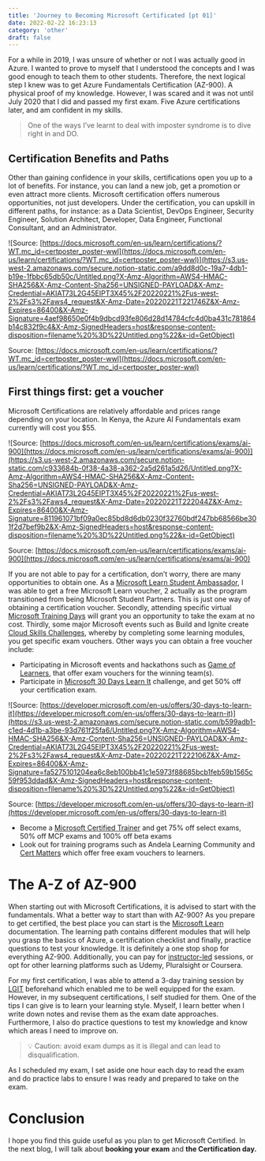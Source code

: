 ```yaml
---
title: 'Journey to Becoming Microsoft Certificated [pt 01]'
date: 2022-02-22 16:23:13
category: 'other'
draft: false
---
```


For a while in 2019, I was unsure of whether or not I was actually good in Azure. I wanted to prove to myself that I understood the concepts and I was good enough to teach them to other students. Therefore, the next logical step I knew was to get Azure Fundamentals Certification (AZ-900). A physical proof of my knowledge. However, I was scared and it was not until July 2020 that I did and passed my first exam. Five Azure certifications later, and am confident in my skills.

> One of the ways I’ve learnt to deal with imposter syndrome is to dive right in and DO. 

## Certification Benefits and Paths

Other than gaining confidence in your skills, certifications open you up to a lot of benefits. For instance, you can land a new job, get a promotion or even attract more clients. Microsoft certification offers numerous opportunities, not just developers. Under the certification, you can upskill in different paths, for instance: as a Data Scientist, DevOps Engineer, Security Engineer, Solution Architect, Developer, Data Engineer, Functional Consultant, and an Administrator.

![Source: [https://docs.microsoft.com/en-us/learn/certifications/?WT.mc_id=certposter_poster-wwl](https://docs.microsoft.com/en-us/learn/certifications/?WT.mc_id=certposter_poster-wwl)](https://s3.us-west-2.amazonaws.com/secure.notion-static.com/a9dd8d0c-19a7-4db1-b19e-1fbbc65db50c/Untitled.png?X-Amz-Algorithm=AWS4-HMAC-SHA256&X-Amz-Content-Sha256=UNSIGNED-PAYLOAD&X-Amz-Credential=AKIAT73L2G45EIPT3X45%2F20220221%2Fus-west-2%2Fs3%2Faws4_request&X-Amz-Date=20220221T221746Z&X-Amz-Expires=86400&X-Amz-Signature=4aef98650e0f4b9dbcd93fe806d28d14784cfc4d0ba431c781864b14c832f9c4&X-Amz-SignedHeaders=host&response-content-disposition=filename%20%3D%22Untitled.png%22&x-id=GetObject)

Source: [https://docs.microsoft.com/en-us/learn/certifications/?WT.mc_id=certposter_poster-wwl](https://docs.microsoft.com/en-us/learn/certifications/?WT.mc_id=certposter_poster-wwl)

## First things first: get a voucher

Microsoft Certifications are relatively affordable and prices range depending on your location. In Kenya, the Azure AI Fundamentals exam currently will cost you $55.

![Source: [https://docs.microsoft.com/en-us/learn/certifications/exams/ai-900](https://docs.microsoft.com/en-us/learn/certifications/exams/ai-900)](https://s3.us-west-2.amazonaws.com/secure.notion-static.com/c933684b-0f38-4a38-a362-2a5d261a5d26/Untitled.png?X-Amz-Algorithm=AWS4-HMAC-SHA256&X-Amz-Content-Sha256=UNSIGNED-PAYLOAD&X-Amz-Credential=AKIAT73L2G45EIPT3X45%2F20220221%2Fus-west-2%2Fs3%2Faws4_request&X-Amz-Date=20220221T222044Z&X-Amz-Expires=86400&X-Amz-Signature=811961071bf09a0ec85bd8d6db0230f32760bdf247bb68566be301f2d7bef9b2&X-Amz-SignedHeaders=host&response-content-disposition=filename%20%3D%22Untitled.png%22&x-id=GetObject)

Source: [https://docs.microsoft.com/en-us/learn/certifications/exams/ai-900](https://docs.microsoft.com/en-us/learn/certifications/exams/ai-900)

If you are not able to pay for a certification, don’t worry, there are many opportunities to obtain one. As a [Microsoft Learn Student Ambassador](https://aka.ms/studentambassadors), I was able to get a free Microsoft Learn voucher, 2 actually as the program transitioned from being Microsoft Student Partners. This is just one way of obtaining a certification voucher. Secondly, attending specific virtual [Microsoft Training Days](https://www.microsoft.com/en-us/trainingdays) will grant you an opportunity to take the exam at no cost. Thirdly, some major Microsoft events such as Build and Ignite create [Cloud Skills Challenges](https://docs.microsoft.com/en-us/learn/certifications/microsoft-ignite-free-certification-exam-offer-nov-2021), whereby by completing some learning modules, you get specific exam vouchers. Other ways you can obtain a free voucher include:

- Participating in Microsoft events and hackathons such as [Game of Learners](https://aka.ms/gameoflearners), that offer exam vouchers for the winning team(s).
- Participate in [Microsoft 30 Days Learn It](https://developer.microsoft.com/en-us/offers/30-days-to-learn-it) challenge, and get 50% off your certification exam.

![Source: [https://developer.microsoft.com/en-us/offers/30-days-to-learn-it](https://developer.microsoft.com/en-us/offers/30-days-to-learn-it)](https://s3.us-west-2.amazonaws.com/secure.notion-static.com/b599adb1-c1ed-4d1b-a3be-93d761f25fa6/Untitled.png?X-Amz-Algorithm=AWS4-HMAC-SHA256&X-Amz-Content-Sha256=UNSIGNED-PAYLOAD&X-Amz-Credential=AKIAT73L2G45EIPT3X45%2F20220221%2Fus-west-2%2Fs3%2Faws4_request&X-Amz-Date=20220221T222106Z&X-Amz-Expires=86400&X-Amz-Signature=fa5275101204ea6c8eb100bb41c1e5973f88685bcb1feb59b1565c59f953ddad&X-Amz-SignedHeaders=host&response-content-disposition=filename%20%3D%22Untitled.png%22&x-id=GetObject)

Source: [https://developer.microsoft.com/en-us/offers/30-days-to-learn-it](https://developer.microsoft.com/en-us/offers/30-days-to-learn-it)

- Become a [Microsoft Certified Trainer](https://query.prod.cms.rt.microsoft.com/cms/api/am/binary/RE23o0Z) and get 75% off select exams, 50% off MCP exams and 100% off beta exams
- Look out for training programs such as Andela Learning Community and [Cert Matters](https://uk.bettshow.com/Microsoft-Hub) which offer free exam vouchers to learners.

# The A-Z of AZ-900

When starting out with Microsoft Certifications, it is advised to start with the fundamentals. What a better way to start than with AZ-900? As you prepare to get certified, the best place you can start is the [Microsoft Learn](https://docs.microsoft.com/en-us/learn/certifications/exams/az-900) documentation. The learning path contains different modules that will help you grasp the basics of Azure, a certification checklist and finally, practice questions to test your knowledge. It is definitely a one stop shop for everything AZ-900. Additionally, you can pay for [instructor-led](https://docs.microsoft.com/en-us/learn/certifications/courses/az-900t01) sessions, or opt for other learning platforms such as Udemy, Pluralsight or Coursera.

For my first certification, I was able to attend a 3-day training session by [LGIT](https://www.lgit.co.za/azure) beforehand which enabled me to be well equipped for the exam. However, in my subsequent certifications, I self studied for them. One of the tips I can give is to learn your learning style. Myself, I learn better when I write down notes and revise them as the exam date approaches. Furthermore, I also do practice questions to test my knowledge and know which areas I need to improve on. 

> 💡 Caution: avoid exam dumps as it is illegal and can lead to disqualification.

As I scheduled my exam, I set aside one hour each day to read the exam and do practice labs to ensure I was ready and prepared to take on the exam.

# Conclusion

I hope you find this guide useful as you plan to get Microsoft Certified. In the next blog, I will talk about **booking your exam** and **the Certification day.**